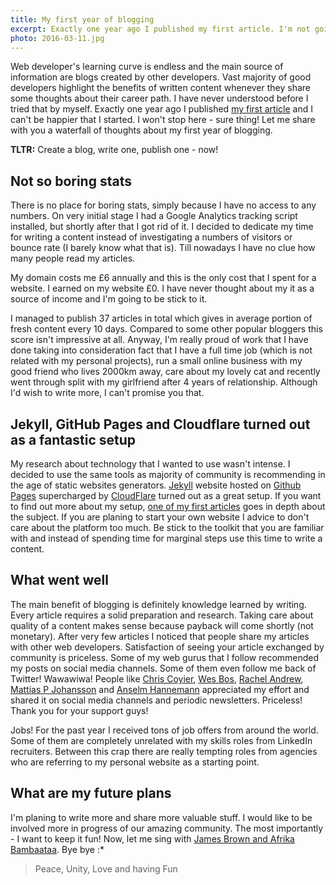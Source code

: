 ```yaml
---
title: My first year of blogging
excerpt: Exactly one year ago I published my first article. I'm not going to stop here - sure thing. Nothing went bad, so let me share with you what went really well.
photo: 2016-03-11.jpg
---
```


Web developer's learning curve is endless and the main source of information are blogs created by other developers. Vast majority of good developers highlight the benefits of written content whenever they share some thoughts about their career path. I have never understood before I tried that by myself. Exactly one year ago I published [my first article](https://pawelgrzybek.com/hello-there/) and I can't be happier that I started. I won't stop here - sure thing! Let me share with you a waterfall of thoughts about my first year of blogging.

**TLTR:** Create a blog, write one, publish one - now!

## Not so boring stats

There is no place for boring stats, simply because I have no access to any numbers. On very initial stage I had a Google Analytics tracking script installed, but shortly after that I got rid of it. I decided to dedicate my time for writing a content instead of investigating a numbers of visitors or bounce rate (I barely know what that is). Till nowadays I have no clue how many people read my articles.

My domain costs me £6 annually and this is the only cost that I spent for a website. I earned on my website £0. I have never thought about my it as a source of income and I'm going to be stick to it.

I managed to publish 37 articles in total which gives in average portion of fresh content every 10 days. Compared to some other popular bloggers this score isn't impressive at all. Anyway, I'm really proud of work that I have done taking into consideration fact that I have a full time job (which is not related with my personal projects), run a small online business with my good friend who lives 2000km away, care about my lovely cat and recently went through split with my girlfriend after 4 years of relationship. Although I'd wish to write more, I can't promise you that.

## Jekyll, GitHub Pages and Cloudflare turned out as a fantastic setup

My research about technology that I wanted to use wasn't intense. I decided to use the same tools as majority of community is recommending in the age of static websites generators. [Jekyll](https://jekyllrb.com/) website hosted on [Github Pages](https://pages.github.com/) supercharged by [CloudFlare](https://www.cloudflare.com/) turned out as a great setup. If you want to find out more about my setup, [one of my first articles](https://pawelgrzybek.com/jekyll-blog-on-github-pages-supercharged-by-cloudflare/) goes in depth about the subject. If you are planing to start your own website I advice to don't care about the platform too much. Be stick to the toolkit that you are familiar with and instead of spending time for marginal steps use this time to write a content.

## What went well

The main benefit of blogging is definitely knowledge learned by writing. Every article requires a solid preparation and research. Taking care about quality of a content makes sense because payback will come shortly (not monetary). After very few articles I noticed that people share my articles with other web developers. Satisfaction of seeing your article exchanged by community is priceless. Some of my web gurus that I follow recommended my posts on social media channels. Some of them even follow me back of Twitter! Wawawiwa! People like [Chris Coyier](https://twitter.com/chriscoyier), [Wes Bos](https://twitter.com/wesbos), [Rachel Andrew](https://twitter.com/rachelandrew), [Mattias P Johansson](https://twitter.com/mpjme) and [Anselm Hannemann](https://twitter.com/helloanselm) appreciated my effort and shared it on social media channels and periodic newsletters. Priceless! Thank you for your support guys!

Jobs! For the past year I received tons of job offers from around the world. Some of them are completely unrelated with my skills roles from LinkedIn recruiters. Between this crap there are really tempting roles from agencies who are referring to my personal website as a starting point.

## What are my future plans

I'm planing to write more and share more valuable stuff. I would like to be involved more in progress of our amazing community. The most importantly - I want to keep it fun! Now, let me sing with [James Brown and Afrika Bambaataa](https://youtu.be/b6hE5OmpKyc). Bye bye :*

> Peace, Unity, Love and having Fun
